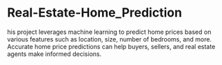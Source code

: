 # Real-Estate-Home_Prediction
his project leverages machine learning to predict home prices based on various features such as location, size, number of bedrooms, and more. Accurate home price predictions can help buyers, sellers, and real estate agents make informed decisions.
